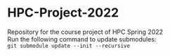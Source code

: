 # HPC-Project-2022
Repository for the course project of HPC Spring 2022  
Run the following command to update submodules:   
```git submodule update --init --recursive```
